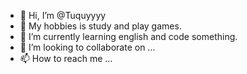 - 👋 Hi, I’m @Tuquyyyy
- 👀 My hobbies is study and play games.
- 🌱 I’m currently learning english and code something.
- 💞️ I’m looking to collaborate on ...
- 📫 How to reach me ...

<!---
Tuquyyyy/Tuquyyyy is a ✨ special ✨ repository because its `README.md` (this file) appears on your GitHub profile.
You can click the Preview link to take a look at your changes.
--->
